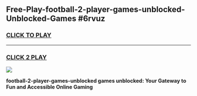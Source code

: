
## Free-Play-football-2-player-games-unblocked-Unblocked-Games #6rvuz
<h3>
<a href="https://news.freeplayer.one?title=football-2-player-games-unblocked&ref=8M">CLICK TO PLAY</a></h3>
<hr>

<h3>
<a href="https://news.freeplayer.one?title=football-2-player-games-unblocked&ref=8M">CLICK 2 PLAY</a>
  
</h3>

<a href="https://news.freeplayer.one?title=football-2-player-games-unblocked&ref=8M"><img src="https://clearcache.store/games.png"></a>


**football-2-player-games-unblocked games unblocked: Your Gateway to Fun and Accessible Online Gaming**
